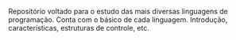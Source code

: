 Reposítório voltado para o estudo das mais diversas linguagens de programação.
Conta com o básico de cada linguagem. Introdução, características, estruturas de controle, etc.